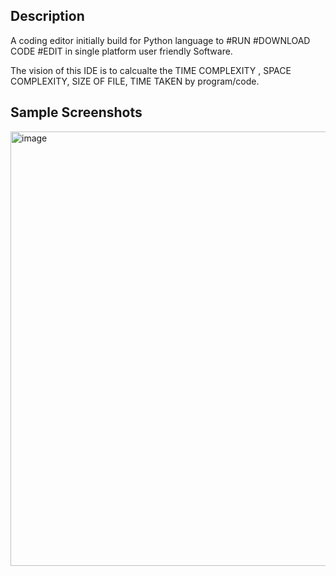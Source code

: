 ## Description

A coding editor initially build for Python language to #RUN #DOWNLOAD CODE #EDIT in single platform user friendly Software.

The vision of this IDE is to calcualte the TIME COMPLEXITY , SPACE COMPLEXITY, SIZE OF FILE, TIME TAKEN by program/code.

## Sample Screenshots

<img width="695" alt="image" src="https://github.com/GoodbyeKittyy/Python-IDE/assets/161730857/051349ae-d8ba-472e-86d8-3c068ffbaa43">

